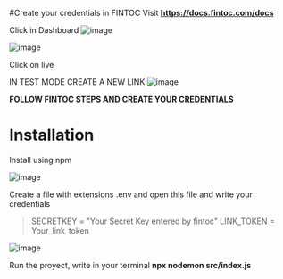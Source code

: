 #Create your credentials in FINTOC
Visit **https://docs.fintoc.com/docs**  

Click in Dashboard
![image](https://user-images.githubusercontent.com/86070060/156949623-cbf8d9c0-ad91-42c6-9caf-9c7c1609f19e.png)


![image](https://user-images.githubusercontent.com/86070060/156949795-0837b606-95d6-49f9-b55e-c4dfcfc552ef.png)

Click on live

IN TEST MODE CREATE A NEW LINK
![image](https://user-images.githubusercontent.com/86070060/156949970-1d960507-afe1-47a8-a5bc-4c00c5e9e16b.png)

**FOLLOW FINTOC STEPS AND CREATE YOUR CREDENTIALS**

# Installation

Install using npm

![image](https://user-images.githubusercontent.com/86070060/156950302-34912b39-d5b4-46d3-be3a-0ebed5803779.png)

Create a file with extensions .env and open this file and write your credentials
> SECRETKEY = "Your Secret Key entered by fintoc"
> LINK_TOKEN = Your_link_token

![image](https://user-images.githubusercontent.com/86070060/156950403-f99403e8-473d-4c62-a3d2-009de22fb110.png)





Run the proyect, write in your terminal **npx nodemon src/index.js**
